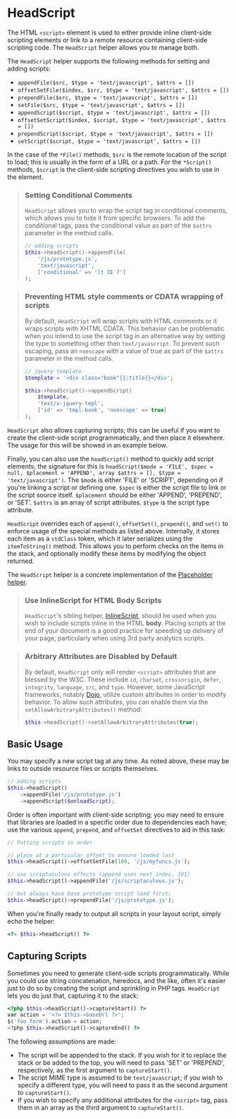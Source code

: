 # HeadScript

The HTML `<script>` element is used to either provide inline client-side
scripting elements or link to a remote resource containing client-side scripting
code. The `HeadScript` helper allows you to manage both.

The `HeadScript` helper supports the following methods for setting and adding scripts:

- `appendFile($src, $type = 'text/javascript', $attrs = [])`
- `offsetSetFile($index, $src, $type = 'text/javascript', $attrs = [])`
- `prependFile($src, $type = 'text/javascript', $attrs = [])`
- `setFile($src, $type = 'text/javascript', $attrs = [])`
- `appendScript($script, $type = 'text/javascript', $attrs = [])`
- `offsetSetScript($index, $script, $type = 'text/javascript', $attrs = [])`
- `prependScript($script, $type = 'text/javascript', $attrs = [])`
- `setScript($script, $type = 'text/javascript', $attrs = [])`

In the case of the `*File()` methods, `$src` is the remote location of the
script to load; this is usually in the form of a URL or a path. For the
`*Script()` methods, `$script` is the client-side scripting directives you wish
to use in the element.

> ### Setting Conditional Comments
>
> `HeadScript` allows you to wrap the script tag in conditional comments, which
> allows you to hide it from specific browsers. To add the conditional tags,
> pass the conditional value as part of the `$attrs` parameter in the method
> calls.
>
> ```php
> // adding scripts
> $this->headScript()->appendFile(
>     '/js/prototype.js',
>     'text/javascript',
>     ['conditional' => 'lt IE 7']
> );
> ```

> ### Preventing HTML style comments or CDATA wrapping of scripts
>
> By default, `HeadScript` will wrap scripts with HTML comments or it wraps
> scripts with XHTML CDATA.  This behavior can be problematic when you intend to
> use the script tag in an alternative way by setting the type to something
> other then `text/javascript`. To prevent such escaping, pass an `noescape`
> with a value of true as part of the `$attrs` parameter in the method calls.
> 
> ```php
> // jquery template
> $template = '<div class="book"{{:title}}</div';
>
> $this->headScript()->appendScript(
>     $template,
>     'text/x-jquery-tmpl',
>     ['id' => 'tmpl-book', 'noescape' => true]
> );
> ```

`HeadScript` also allows capturing scripts; this can be useful if you want to
create the client-side script programmatically, and then place it elsewhere. The
usage for this will be showed in an example below.

Finally, you can also use the `headScript()` method to quickly add script
elements; the signature for this is `headScript($mode = 'FILE', $spec = null,
$placement = 'APPEND', array $attrs = [], $type = 'text/javascript')`. The
`$mode` is either 'FILE' or 'SCRIPT', depending on if you're linking a script or
defining one. `$spec` is either the script file to link or the script source
itself. `$placement` should be either 'APPEND', 'PREPEND', or 'SET'. `$attrs` is
an array of script attributes. `$type` is the script type attribute.

`HeadScript` overrides each of `append()`, `offsetSet()`, `prepend()`, and
`set()` to enforce usage of the special methods as listed above. Internally, it
stores each item as a `stdClass` token, which it later serializes using the
`itemToString()` method. This allows you to perform checks on the items in the
stack, and optionally modify these items by modifying the object returned.

The `HeadScript` helper is a concrete implementation of the
[Placeholder helper](placeholder.md).

> ### Use InlineScript for HTML Body Scripts
>
> `HeadScript`'s sibling helper, [InlineScript](inline-script.md), should be
> used when you wish to include scripts inline in the HTML **body**. Placing
> scripts at the end of your document is a good practice for speeding up
> delivery of your page, particularly when using 3rd party analytics scripts.

> ### Arbitrary Attributes are Disabled by Default
>
> By default, `HeadScript` only will render `<script>` attributes that are blessed by the W3C.
> These include `id`, `charset`, `crossorigin`, `defer`, `integrity`,
> `language`, `src`, and `type`. However, some JavaScript frameworks, notably
> [Dojo](http://www.dojotoolkit.org/), utilize custom attributes in order to
> modify behavior. To allow such attributes, you can enable them via the
> `setAllowArbitraryAttributes()` method:
>
> ```php
> $this->headScript()->setAllowArbitraryAttributes(true);
> ```

## Basic Usage

You may specify a new script tag at any time. As noted above, these may be links
to outside resource files or scripts themselves.

```php
// adding scripts
$this->headScript()
    ->appendFile('/js/prototype.js')
    ->appendScript($onloadScript);
```

Order is often important with client-side scripting; you may need to ensure that
libraries are loaded in a specific order due to dependencies each have; use the
various `append`, `prepend`, and `offsetSet` directives to aid in this task:

```php
// Putting scripts in order

// place at a particular offset to ensure loaded last
$this->headScript()->offsetSetFile(100, '/js/myfuncs.js');

// use scriptaculous effects (append uses next index, 101)
$this->headScript()->appendFile('/js/scriptaculous.js');

// but always have base prototype script load first:
$this->headScript()->prependFile('/js/prototype.js');
```

When you're finally ready to output all scripts in your layout script, simply
echo the helper:

```php
<?= $this->headScript() ?>
```

## Capturing Scripts

Sometimes you need to generate client-side scripts programmatically. While you
could use string concatenation, heredocs, and the like, often it's easier just
to do so by creating the script and sprinkling in PHP tags. `HeadScript` lets
you do just that, capturing it to the stack:

```php
<?php $this->headScript()->captureStart() ?>
var action = '<?= $this->baseUrl ?>';
$('foo_form').action = action;
<?php $this->headScript()->captureEnd() ?>
```

The following assumptions are made:

- The script will be appended to the stack. If you wish for it to replace the
  stack or be added to the top, you will need to pass 'SET' or 'PREPEND',
  respectively, as the first argument to `captureStart()`.
- The script MIME type is assumed to be `text/javascript`; if you wish to
  specify a different type, you will need to pass it as the second argument to
  `captureStart()`.
- If you wish to specify any additional attributes for the `<script>` tag, pass
  them in an array as the third argument to `captureStart()`.
